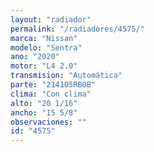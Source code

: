 ```yaml
---
layout: "radiador"
permalink: "/radiadores/4575/"
marca: "Nissan"
modelo: "Sentra"
ano: "2020"
motor: "L4 2.0"
transmision: "Automática"
parte: "214105RB0B"
clima: "Con clima"
alto: "20 1/16"
ancho: "15 5/8"
observaciones: ""
id: "4575"
---
```


